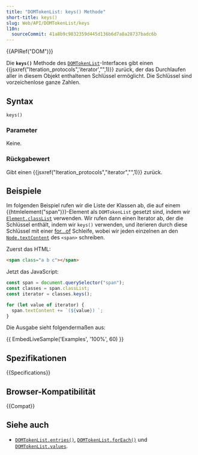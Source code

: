 ```yaml
---
title: "DOMTokenList: keys() Methode"
short-title: keys()
slug: Web/API/DOMTokenList/keys
l10n:
  sourceCommit: 41a8b9c9832359d445d136b6d7a8a28737badc6b
---
```


{{APIRef("DOM")}}

Die **`keys()`** Methode des [`DOMTokenList`](/de/docs/Web/API/DOMTokenList)-Interfaces
gibt einen {{jsxref("Iteration_protocols",'iterator',"",1)}} zurück, der das Durchlaufen aller in diesem Objekt enthaltenen Schlüssel ermöglicht.
Die Schlüssel sind vorzeichenlose ganze Zahlen.

## Syntax

```js-nolint
keys()
```

### Parameter

Keine.

### Rückgabewert

Gibt einen {{jsxref("Iteration_protocols","iterator","",1)}} zurück.

## Beispiele

Im folgenden Beispiel rufen wir die Liste der Klassen ab, die auf einem
{{htmlelement("span")}}-Element als `DOMTokenList` gesetzt sind, indem wir [`Element.classList`](/de/docs/Web/API/Element/classList) verwenden. Wir rufen dann einen Iterator ab, der die Schlüssel enthält, indem wir `keys()` verwenden,
und iterieren durch diese Schlüssel mit einer [for...of](/de/docs/Web/JavaScript/Reference/Statements/for...of) Schleife,
wobei wir jeden einzelnen an den [`Node.textContent`](/de/docs/Web/API/Node/textContent) des `<span>` schreiben.

Zuerst das HTML:

```html
<span class="a b c"></span>
```

Jetzt das JavaScript:

```js
const span = document.querySelector("span");
const classes = span.classList;
const iterator = classes.keys();

for (let value of iterator) {
  span.textContent += `(${value}) `;
}
```

Die Ausgabe sieht folgendermaßen aus:

{{ EmbedLiveSample('Examples', '100%', 60) }}

## Spezifikationen

{{Specifications}}

## Browser-Kompatibilität

{{Compat}}

## Siehe auch

- [`DOMTokenList.entries()`](/de/docs/Web/API/DOMTokenList/entries), [`DOMTokenList.forEach()`](/de/docs/Web/API/DOMTokenList/forEach) und [`DOMTokenList.values`](/de/docs/Web/API/DOMTokenList/values).
